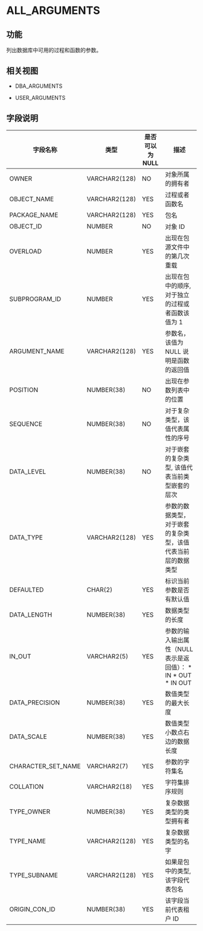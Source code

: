 ALL_ARGUMENTS 
==================================



功能 
-----------

列出数据库中可用的过程和函数的参数。

相关视图 
-------------

* DBA_ARGUMENTS

  

* USER_ARGUMENTS

  




字段说明 
-------------



|      **字段名称**      |    **类型**     | **是否可以为 NULL** |                                                                                         **描述**                                                                                         |
|--------------------|---------------|----------------|----------------------------------------------------------------------------------------------------------------------------------------------------------------------------------------|
| OWNER              | VARCHAR2(128) | NO             | 对象所属的拥有者                                                                                                                                                                               |
| OBJECT_NAME        | VARCHAR2(128) | YES            | 过程或者函数名                                                                                                                                                                                |
| PACKAGE_NAME       | VARCHAR2(128) | YES            | 包名                                                                                                                                                                                     |
| OBJECT_ID          | NUMBER        | NO             | 对象 ID                                                                                                                                                                                  |
| OVERLOAD           | NUMBER        | YES            | 出现在包源文件中的第几次重载                                                                                                                                                                         |
| SUBPROGRAM_ID      | NUMBER        | YES            | 出现在包中的顺序, 对于独立的过程或者函数该值为 1                                                                                                                                                             |
| ARGUMENT_NAME      | VARCHAR2(128) | YES            | 参数名，该值为 NULL 说明是函数的返回值                                                                                                                                                                 |
| POSITION           | NUMBER(38)    | NO             | 出现在参数列表中的位置                                                                                                                                                                            |
| SEQUENCE           | NUMBER(38)    | NO             | 对于复杂类型，该值代表属性的序号                                                                                                                                                                       |
| DATA_LEVEL         | NUMBER(38)    | NO             | 对于嵌套的复杂类型, 该值代表当前类型嵌套的层次                                                                                                                                                               |
| DATA_TYPE          | VARCHAR2(128) | YES            | 参数的数据类型，对于嵌套的复杂类型，该值代表当前层的数据类型                                                                                                                                                         |
| DEFAULTED          | CHAR(2)       | YES            | 标识当前参数是否有默认值                                                                                                                                                                           |
| DATA_LENGTH        | NUMBER(38)    | YES            | 数据类型的长度                                                                                                                                                                                |
| IN_OUT             | VARCHAR2(5)   | YES            | 参数的输入输出属性（NULL 表示是返回值）： * IN   * OUT   * IN OUT    |
| DATA_PRECISION     | NUMBER(38)    | YES            | 数值类型的最大长度                                                                                                                                                                              |
| DATA_SCALE         | NUMBER(38)    | YES            | 数值类型小数点右边的数据长度                                                                                                                                                                         |
| CHARACTER_SET_NAME | VARCHAR2(7)   | YES            | 参数的字符集名                                                                                                                                                                                |
| COLLATION          | VARCHAR2(18)  | YES            | 字符集排序规则                                                                                                                                                                                |
| TYPE_OWNER         | NUMBER(38)    | YES            | 复杂数据类型的类型拥有者                                                                                                                                                                           |
| TYPE_NAME          | VARCHAR2(128) | YES            | 复杂数据类型的名字                                                                                                                                                                              |
| TYPE_SUBNAME       | VARCHAR2(128) | YES            | 如果是包中的类型, 该字段代表包名                                                                                                                                                                      |
| ORIGIN_CON_ID      | NUMBER(38)    | YES            | 该字段当前代表租户 ID                                                                                                                                                                           |



